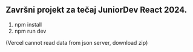 ## Završni projekt za tečaj JuniorDev React 2024.
1. npm install 
2. npm run dev

(Vercel cannot read data from json server, download zip)
